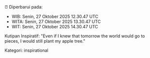 ⏰ Diperbarui pada:
- WIB: Senin, 27 Oktober 2025 12.30.47 UTC
- WITA: Senin, 27 Oktober 2025 13.30.47 UTC
- WIT: Senin, 27 Oktober 2025 14.30.47 UTC

Kutipan Inspiratif:
"Even if I knew that tomorrow the world would go to pieces, I would still plant my apple tree."


Kategori: inspirational

